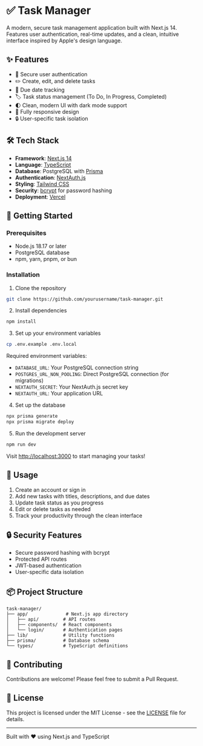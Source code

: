 # ✅ Task Manager

A modern, secure task management application built with Next.js 14. Features user authentication, real-time updates, and a clean, intuitive interface inspired by Apple's design language.

## ✨ Features

- 🔐 Secure user authentication
- ✏️ Create, edit, and delete tasks
- 📅 Due date tracking
- 🏷️ Task status management (To Do, In Progress, Completed)
- 🌓 Clean, modern UI with dark mode support
- 📱 Fully responsive design
- 🔒 User-specific task isolation

## 🛠️ Tech Stack

- **Framework**: [Next.js 14](https://nextjs.org)
- **Language**: [TypeScript](https://www.typescriptlang.org)
- **Database**: PostgreSQL with [Prisma](https://www.prisma.io)
- **Authentication**: [NextAuth.js](https://next-auth.js.org)
- **Styling**: [Tailwind CSS](https://tailwindcss.com)
- **Security**: [bcrypt](https://www.npmjs.com/package/bcryptjs) for password hashing
- **Deployment**: [Vercel](https://vercel.com)

## 🚀 Getting Started

### Prerequisites

- Node.js 18.17 or later
- PostgreSQL database
- npm, yarn, pnpm, or bun

### Installation

1. Clone the repository
```bash
git clone https://github.com/yourusername/task-manager.git
```

2. Install dependencies
```bash
npm install
```

3. Set up your environment variables
```bash
cp .env.example .env.local
```

Required environment variables:
- `DATABASE_URL`: Your PostgreSQL connection string
- `POSTGRES_URL_NON_POOLING`: Direct PostgreSQL connection (for migrations)
- `NEXTAUTH_SECRET`: Your NextAuth.js secret key
- `NEXTAUTH_URL`: Your application URL

4. Set up the database
```bash
npx prisma generate
npx prisma migrate deploy
```

5. Run the development server
```bash
npm run dev
```

Visit [http://localhost:3000](http://localhost:3000) to start managing your tasks!

## 📱 Usage

1. Create an account or sign in
2. Add new tasks with titles, descriptions, and due dates
3. Update task status as you progress
4. Edit or delete tasks as needed
5. Track your productivity through the clean interface

## 🔒 Security Features

- Secure password hashing with bcrypt
- Protected API routes
- JWT-based authentication
- User-specific data isolation

## 📦 Project Structure

```
task-manager/
├── app/              # Next.js app directory
│   ├── api/         # API routes
│   ├── components/  # React components
│   └── login/       # Authentication pages
├── lib/             # Utility functions
├── prisma/          # Database schema
└── types/           # TypeScript definitions
```

## 🤝 Contributing

Contributions are welcome! Please feel free to submit a Pull Request.

## 📄 License

This project is licensed under the MIT License - see the [LICENSE](LICENSE) file for details.

---

Built with ❤️ using Next.js and TypeScript
